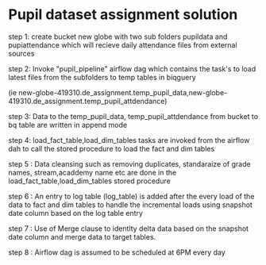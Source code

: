 # Pupil dataset assignment solution

step 1: create bucket new globe with two sub folders pupildata and pupiattendance which will recieve daily attendance files from external sources

step 2: Invoke "pupil_pipeline" airflow dag which contains the task's to load latest files from the subfolders to temp tables in biqguery 

(ie new-globe-419310.de_assignment.temp_pupil_data​,new-globe-419310.de_assignment.temp_pupil_attdendance)

step 3: Data to the temp_pupil_data, temp_pupil_attdendance from bucket to bq table are written in append mode

step 4: load_fact_table,load_dim_tables tasks are invoked from the airflow dah to call the stored procedure to load the fact and dim tables 

step 5 : Data cleansing such as removing duplicates, standaraize of grade names, stream,acaddemy name etc are done in the load_fact_table,load_dim_tables stored procedure

step 6 : An entry to log table (log_table) is added after the every load of the data to fact and dim tables to handle the incremental loads using snapshot date column based on the log table entry 

step 7 : Use of Merge clause to identlty delta data based on the snapshot date column and merge data to target tables.

step 8 : Airflow dag is assumed to be scheduled at 6PM every day 
